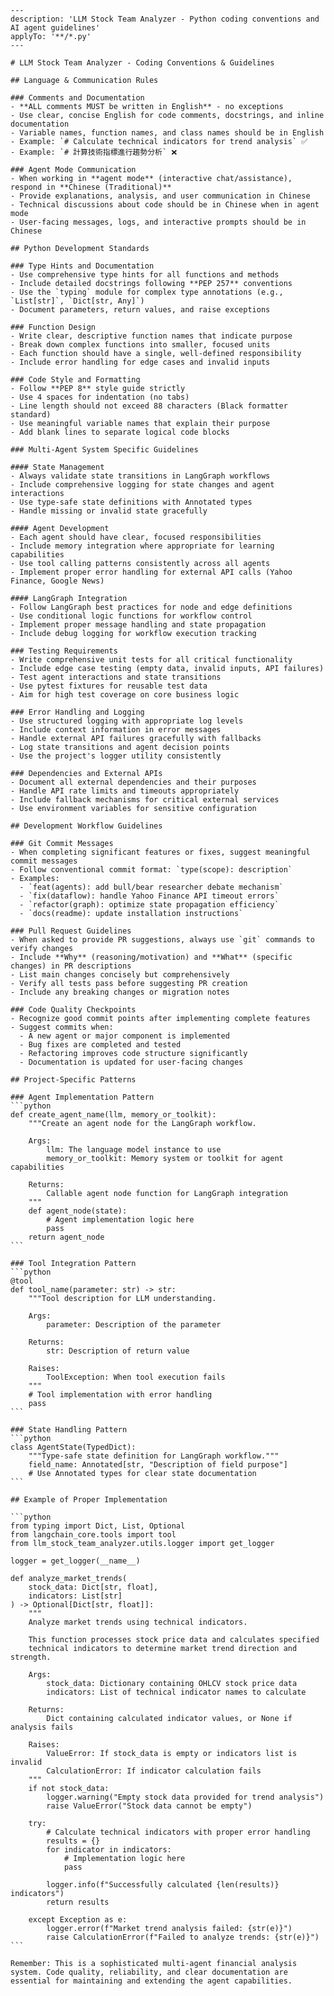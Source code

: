 ````instructions
---
description: 'LLM Stock Team Analyzer - Python coding conventions and AI agent guidelines'
applyTo: '**/*.py'
---

# LLM Stock Team Analyzer - Coding Conventions & Guidelines

## Language & Communication Rules

### Comments and Documentation
- **ALL comments MUST be written in English** - no exceptions
- Use clear, concise English for code comments, docstrings, and inline documentation
- Variable names, function names, and class names should be in English
- Example: `# Calculate technical indicators for trend analysis` ✅
- Example: `# 計算技術指標進行趨勢分析` ❌

### Agent Mode Communication
- When working in **agent mode** (interactive chat/assistance), respond in **Chinese (Traditional)**
- Provide explanations, analysis, and user communication in Chinese
- Technical discussions about code should be in Chinese when in agent mode
- User-facing messages, logs, and interactive prompts should be in Chinese

## Python Development Standards

### Type Hints and Documentation
- Use comprehensive type hints for all functions and methods
- Include detailed docstrings following **PEP 257** conventions
- Use the `typing` module for complex type annotations (e.g., `List[str]`, `Dict[str, Any]`)
- Document parameters, return values, and raise exceptions

### Function Design
- Write clear, descriptive function names that indicate purpose
- Break down complex functions into smaller, focused units
- Each function should have a single, well-defined responsibility
- Include error handling for edge cases and invalid inputs

### Code Style and Formatting
- Follow **PEP 8** style guide strictly
- Use 4 spaces for indentation (no tabs)
- Line length should not exceed 88 characters (Black formatter standard)
- Use meaningful variable names that explain their purpose
- Add blank lines to separate logical code blocks

### Multi-Agent System Specific Guidelines

#### State Management
- Always validate state transitions in LangGraph workflows
- Include comprehensive logging for state changes and agent interactions
- Use type-safe state definitions with Annotated types
- Handle missing or invalid state gracefully

#### Agent Development
- Each agent should have clear, focused responsibilities
- Include memory integration where appropriate for learning capabilities
- Use tool calling patterns consistently across all agents
- Implement proper error handling for external API calls (Yahoo Finance, Google News)

#### LangGraph Integration
- Follow LangGraph best practices for node and edge definitions
- Use conditional logic functions for workflow control
- Implement proper message handling and state propagation
- Include debug logging for workflow execution tracking

### Testing Requirements
- Write comprehensive unit tests for all critical functionality
- Include edge case testing (empty data, invalid inputs, API failures)
- Test agent interactions and state transitions
- Use pytest fixtures for reusable test data
- Aim for high test coverage on core business logic

### Error Handling and Logging
- Use structured logging with appropriate log levels
- Include context information in error messages
- Handle external API failures gracefully with fallbacks
- Log state transitions and agent decision points
- Use the project's logger utility consistently

### Dependencies and External APIs
- Document all external dependencies and their purposes
- Handle API rate limits and timeouts appropriately
- Include fallback mechanisms for critical external services
- Use environment variables for sensitive configuration

## Development Workflow Guidelines

### Git Commit Messages
- When completing significant features or fixes, suggest meaningful commit messages
- Follow conventional commit format: `type(scope): description`
- Examples:
  - `feat(agents): add bull/bear researcher debate mechanism`
  - `fix(dataflow): handle Yahoo Finance API timeout errors`
  - `refactor(graph): optimize state propagation efficiency`
  - `docs(readme): update installation instructions`

### Pull Request Guidelines
- When asked to provide PR suggestions, always use `git` commands to verify changes
- Include **Why** (reasoning/motivation) and **What** (specific changes) in PR descriptions
- List main changes concisely but comprehensively
- Verify all tests pass before suggesting PR creation
- Include any breaking changes or migration notes

### Code Quality Checkpoints
- Recognize good commit points after implementing complete features
- Suggest commits when:
  - A new agent or major component is implemented
  - Bug fixes are completed and tested
  - Refactoring improves code structure significantly
  - Documentation is updated for user-facing changes

## Project-Specific Patterns

### Agent Implementation Pattern
```python
def create_agent_name(llm, memory_or_toolkit):
    """Create an agent node for the LangGraph workflow.
    
    Args:
        llm: The language model instance to use
        memory_or_toolkit: Memory system or toolkit for agent capabilities
        
    Returns:
        Callable agent node function for LangGraph integration
    """
    def agent_node(state):
        # Agent implementation logic here
        pass
    return agent_node
```

### Tool Integration Pattern
```python
@tool
def tool_name(parameter: str) -> str:
    """Tool description for LLM understanding.
    
    Args:
        parameter: Description of the parameter
        
    Returns:
        str: Description of return value
        
    Raises:
        ToolException: When tool execution fails
    """
    # Tool implementation with error handling
    pass
```

### State Handling Pattern
```python
class AgentState(TypedDict):
    """Type-safe state definition for LangGraph workflow."""
    field_name: Annotated[str, "Description of field purpose"]
    # Use Annotated types for clear state documentation
```

## Example of Proper Implementation

```python
from typing import Dict, List, Optional
from langchain_core.tools import tool
from llm_stock_team_analyzer.utils.logger import get_logger

logger = get_logger(__name__)

def analyze_market_trends(
    stock_data: Dict[str, float], 
    indicators: List[str]
) -> Optional[Dict[str, float]]:
    """
    Analyze market trends using technical indicators.
    
    This function processes stock price data and calculates specified
    technical indicators to determine market trend direction and strength.
    
    Args:
        stock_data: Dictionary containing OHLCV stock price data
        indicators: List of technical indicator names to calculate
        
    Returns:
        Dict containing calculated indicator values, or None if analysis fails
        
    Raises:
        ValueError: If stock_data is empty or indicators list is invalid
        CalculationError: If indicator calculation fails
    """
    if not stock_data:
        logger.warning("Empty stock data provided for trend analysis")
        raise ValueError("Stock data cannot be empty")
    
    try:
        # Calculate technical indicators with proper error handling
        results = {}
        for indicator in indicators:
            # Implementation logic here
            pass
            
        logger.info(f"Successfully calculated {len(results)} indicators")
        return results
        
    except Exception as e:
        logger.error(f"Market trend analysis failed: {str(e)}")
        raise CalculationError(f"Failed to analyze trends: {str(e)}")
```

Remember: This is a sophisticated multi-agent financial analysis system. Code quality, reliability, and clear documentation are essential for maintaining and extending the agent capabilities.
````
